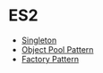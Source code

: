 # ES2

- [Singleton](/Singleton)
- [Object Pool Pattern](/ObjectPoolPattern)
- [Factory Pattern](/FactoryPattern)
